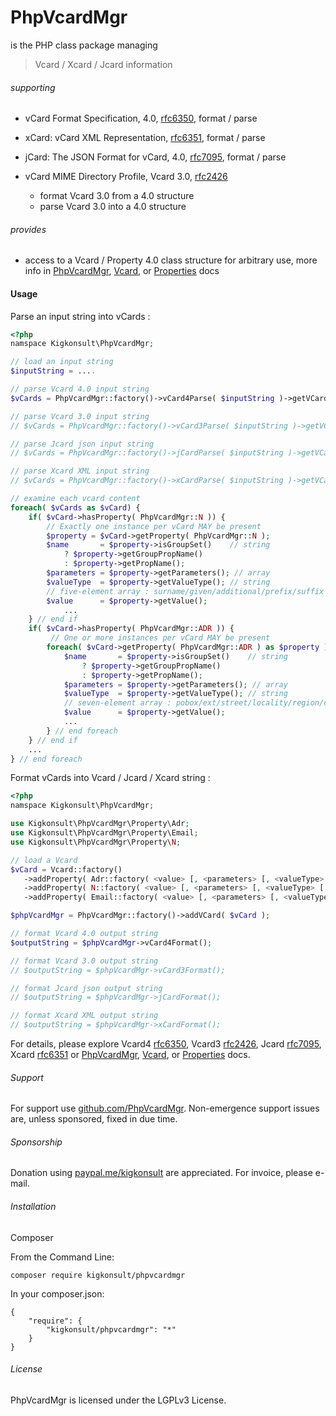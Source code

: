 
# PhpVcardMgr

is the PHP class package managing

> Vcard / Xcard / Jcard information

###### supporting
* vCard Format Specification, 4.0, [rfc6350], format / parse
  
* xCard: vCard XML Representation, [rfc6351], format / parse

* jCard: The JSON Format for vCard, 4.0, [rfc7095], format / parse

* vCard MIME Directory Profile, Vcard 3.0, [rfc2426]
   * format Vcard 3.0 from a 4.0 structure
   * parse Vcard 3.0 into a 4.0 structure

###### provides
* access to a Vcard / Property 4.0 class structure for arbitrary use, more info in [PhpVcardMgr], [Vcard], or [Properties] docs 

#### Usage

Parse an input string into vCards :

```php
<?php
namspace Kigkonsult\PhpVcardMgr;

// load an input string
$inputString = ....

// parse Vcard 4.0 input string
$vCards = PhpVcardMgr::factory()->vCard4Parse( $inputString )->getVCards();

// parse Vcard 3.0 input string
// $vCards = PhpVcardMgr::factory()->vCard3Parse( $inputString )->getVCards();

// parse Jcard json input string
// $vCards = PhpVcardMgr::factory()->jCardParse( $inputString )->getVCards();

// parse Xcard XML input string
// $vCards = PhpVcardMgr::factory()->xCardParse( $inputString )->getVCards();

// examine each vcard content
foreach( $vCards as $vCard) {
    if( $vCard->hasProperty( PhpVcardMgr::N )) {
        // Exactly one instance per vCard MAY be present
        $property = $vCard->getProperty( PhpVcardMgr::N );
        $name       = $property->isGroupSet()    // string
            ? $property->getGroupPropName()
            : $property->getPropName();
        $parameters = $property->getParameters(); // array
        $valueType  = $property->getValueType(); // string
        // five-element array : surname/given/additional/prefix/suffix
        $value      = $property->getValue();
            ...
    } // end if
    if( $vCard->hasProperty( PhpVcardMgr::ADR )) {
         // One or more instances per vCard MAY be present
        foreach( $vCard->getProperty( PhpVcardMgr::ADR ) as $property ) {
            $name       = $property->isGroupSet()    // string
                ? $property->getGroupPropName()
                : $property->getPropName();
            $parameters = $property->getParameters(); // array
            $valueType  = $property->getValueType(); // string
            // seven-element array : pobox/ext/street/locality/region/code/country
            $value      = $property->getValue();
            ...
        } // end foreach
    } // end if
    ...
} // end foreach

```

Format vCards into Vcard / Jcard / Xcard string :

```php
<?php
namspace Kigkonsult\PhpVcardMgr;

use Kigkonsult\PhpVcardMgr\Property\Adr;
use Kigkonsult\PhpVcardMgr\Property\Email;
use Kigkonsult\PhpVcardMgr\Property\N;

// load a Vcard
$vCard = Vcard::factory()
   ->addProperty( Adr::factory( <value> [, <parameters> [, <valueType> [, <group> ]]] )
   ->addProperty( N::factory( <value> [, <parameters> [, <valueType> [, <group> ]]] )
   ->addProperty( Email::factory( <value> [, <parameters> [, <valueType> [, <group> ]]] );

$phpVcardMgr = PhpVcardMgr::factory()->addVCard( $vCard );

// format Vcard 4.0 output string
$outputString = $phpVcardMgr->vCard4Format();

// format Vcard 3.0 output string
// $outputString = $phpVcardMgr->vCard3Format();

// format Jcard json output string
// $outputString = $phpVcardMgr->jCardFormat();

// format Xcard XML output string
// $outputString = $phpVcardMgr->xCardFormat();

```

For details, please explore Vcard4 [rfc6350], Vcard3 [rfc2426], Jcard [rfc7095], Xcard [rfc6351] or [PhpVcardMgr], [Vcard], or [Properties] docs.


###### Support

For support use [github.com/PhpVcardMgr]. Non-emergence support issues are, unless sponsored, fixed in due time.


###### Sponsorship

Donation using [paypal.me/kigkonsult] are appreciated.
For invoice, please e-mail</a>.

###### Installation

Composer

From the Command Line:

```
composer require kigkonsult/phpvcardmgr
```

In your composer.json:

```
{
    "require": {
        "kigkonsult/phpvcardmgr": "*"
    }
}
```

###### License

PhpVcardMgr is licensed under the LGPLv3 License.

[github.com/PhpVcardMgr]:https://github.com/iCalcreator/phpvcardmgr/issues
[paypal.me/kigkonsult]:https://paypal.me/kigkonsult
[PhpVcardMgr]:docs/PhpVcardMgr.md
[Properties]:docs/Properties.md
[rfc2426]:https://www.rfc-editor.org/rfc/rfc2426.html
[rfc6350]:https://www.rfc-editor.org/rfc/rfc6350.html
[rfc6351]:https://www.rfc-editor.org/rfc/rfc6351.html
[rfc7095]:https://www.rfc-editor.org/rfc/rfc7095.html
[Vcard]:docs/Vcard.md

[comment]: # (This file is part of PhpVcardMgr, the PHP class package managing Vcard/Xcard/Jcard information. Copyright 2022 Kjell-Inge Gustafsson, kigkonsult, All rights reserved, licence GPL 3.0)
